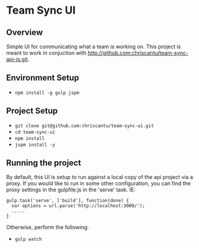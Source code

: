 
Team Sync UI
============

## Overview
Simple UI for communicating what a team is working on.  This project is meant to work in conjuction with http://github.com:chriscantu/team-sync-api-js.git.  

## Environment Setup
* `npm install -g gulp jspm`

## Project Setup
* `git clone git@github.com:chriscantu/team-sync-ui.git`
* `cd team-sync-ui`
* `npm install`
* `jspm install -y`

## Running the project
By default, this UI is setup to run against a local copy of the api project via a proxy.  If you would like to run in some other configuration, you can find the proxy settings in the gulpfile.js in the 'serve' task.  IE:

```
gulp.task('serve', ['build'], function(done) {
  var options = url.parse('http://localhost:3000/');
  .....
}
```

Otherwise, perform the following:
* `gulp watch`
